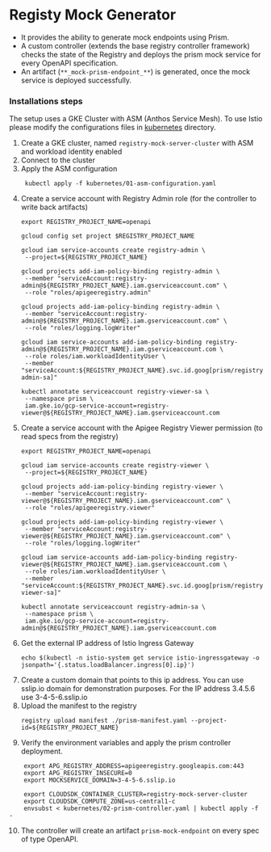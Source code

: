 # Registy Mock Generator

* It provides the ability to generate mock endpoints using Prism.
* A custom controller (extends the base registry controller framework) checks 
  the state of the Registry and deploys the prism mock service for every 
  OpenAPI specification.
* An artifact (`**_mock-prism-endpoint_**`) is generated, once the mock
  service is deployed successfully.


### Installations steps

The setup uses a GKE Cluster with ASM (Anthos Service Mesh). 
To use Istio please modify the configurations files in [kubernetes](kubenertes) 
directory. 
1. Create a GKE cluster, named `registry-mock-server-cluster` with ASM and workload identity enabled 
2. Connect to the cluster
3. Apply the ASM configuration
   ```
    kubectl apply -f kubernetes/01-asm-configuration.yaml
   ```
4. Create a service account with Registry Admin role (for the controller to write back artifacts)
   ```
   export REGISTRY_PROJECT_NAME=openapi
   
   gcloud config set project $REGISTRY_PROJECT_NAME
   
   gcloud iam service-accounts create registry-admin \
    --project=${REGISTRY_PROJECT_NAME}
   
   gcloud projects add-iam-policy-binding registry-admin \
    --member "serviceAccount:registry-admin@${REGISTRY_PROJECT_NAME}.iam.gserviceaccount.com" \
    --role "roles/apigeeregistry.admin"

   gcloud projects add-iam-policy-binding registry-admin \
    --member "serviceAccount:registry-admin@${REGISTRY_PROJECT_NAME}.iam.gserviceaccount.com" \
    --role "roles/logging.logWriter"

   gcloud iam service-accounts add-iam-policy-binding registry-admin@${REGISTRY_PROJECT_NAME}.iam.gserviceaccount.com \
    --role roles/iam.workloadIdentityUser \
    --member "serviceAccount:${REGISTRY_PROJECT_NAME}.svc.id.goog[prism/registry-admin-sa]"

   kubectl annotate serviceaccount registry-viewer-sa \
    --namespace prism \
    iam.gke.io/gcp-service-account=registry-viewer@${REGISTRY_PROJECT_NAME}.iam.gserviceaccount.com
   ```
5. Create a service account with the Apigee Registry Viewer permission (to read specs from the registry)
   ```
   export REGISTRY_PROJECT_NAME=openapi

   gcloud iam service-accounts create registry-viewer \
    --project=${REGISTRY_PROJECT_NAME}
   
   gcloud projects add-iam-policy-binding registry-viewer \
    --member "serviceAccount:registry-viewer@${REGISTRY_PROJECT_NAME}.iam.gserviceaccount.com" \
    --role "roles/apigeeregistry.viewer"

   gcloud projects add-iam-policy-binding registry-viewer \
    --member "serviceAccount:registry-viewer@${REGISTRY_PROJECT_NAME}.iam.gserviceaccount.com" \
    --role "roles/logging.logWriter"

   gcloud iam service-accounts add-iam-policy-binding registry-viewer@${REGISTRY_PROJECT_NAME}.iam.gserviceaccount.com \
    --role roles/iam.workloadIdentityUser \
    --member "serviceAccount:${REGISTRY_PROJECT_NAME}.svc.id.goog[prism/registry-viewer-sa]"

   kubectl annotate serviceaccount registry-admin-sa \
    --namespace prism \
    iam.gke.io/gcp-service-account=registry-admin@${REGISTRY_PROJECT_NAME}.iam.gserviceaccount.com

   ```
6. Get the external IP address of Istio Ingress Gateway
    ```
    echo $(kubectl -n istio-system get service istio-ingressgateway -o jsonpath='{.status.loadBalancer.ingress[0].ip}')
    ```
7. Create a custom domain that points to this ip address. You can use sslip.io 
domain for demonstration purposes. For the IP address 3.4.5.6 use 3-4-5-6.sslip.io 
8. Upload the manifest to the registry
    ```
    registry upload manifest ./prism-manifest.yaml --project-id=${REGISTRY_PROJECT_NAME}
    ```
9. Verify the environment variables and apply the prism controller deployment.
```
    export APG_REGISTRY_ADDRESS=apigeeregistry.googleapis.com:443
    export APG_REGISTRY_INSECURE=0
    export MOCKSERVICE_DOMAIN=3-4-5-6.sslip.io

    export CLOUDSDK_CONTAINER_CLUSTER=registry-mock-server-cluster
    export CLOUDSDK_COMPUTE_ZONE=us-central1-c 
    envsubst < kubernetes/02-prism-controller.yaml | kubectl apply -f -
```
10. The controller will create an artifact `prism-mock-endpoint` on every spec of type OpenAPI.


